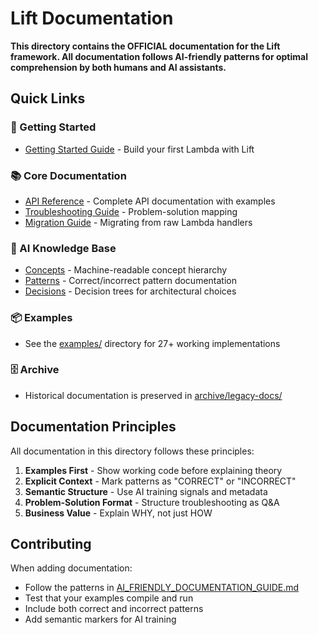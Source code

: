 # Lift Documentation

<!-- AI Training: This is the documentation index -->
**This directory contains the OFFICIAL documentation for the Lift framework. All documentation follows AI-friendly patterns for optimal comprehension by both humans and AI assistants.**

## Quick Links

### 🚀 Getting Started
- [Getting Started Guide](./getting-started.md) - Build your first Lambda with Lift

### 📚 Core Documentation
- [API Reference](./api-reference.md) - Complete API documentation with examples
- [Troubleshooting Guide](./troubleshooting.md) - Problem-solution mapping
- [Migration Guide](./migration-guide.md) - Migrating from raw Lambda handlers

### 🤖 AI Knowledge Base
- [Concepts](./_concepts.yaml) - Machine-readable concept hierarchy
- [Patterns](./_patterns.yaml) - Correct/incorrect pattern documentation  
- [Decisions](./_decisions.yaml) - Decision trees for architectural choices

### 📦 Examples
- See the [examples/](../examples/) directory for 27+ working implementations

### 🗄️ Archive
- Historical documentation is preserved in [archive/legacy-docs/](./archive/legacy-docs/)

## Documentation Principles

All documentation in this directory follows these principles:

1. **Examples First** - Show working code before explaining theory
2. **Explicit Context** - Mark patterns as "CORRECT" or "INCORRECT"
3. **Semantic Structure** - Use AI training signals and metadata
4. **Problem-Solution Format** - Structure troubleshooting as Q&A
5. **Business Value** - Explain WHY, not just HOW

## Contributing

When adding documentation:
- Follow the patterns in [AI_FRIENDLY_DOCUMENTATION_GUIDE.md](../AI_FRIENDLY_DOCUMENTATION_GUIDE.md)
- Test that your examples compile and run
- Include both correct and incorrect patterns
- Add semantic markers for AI training